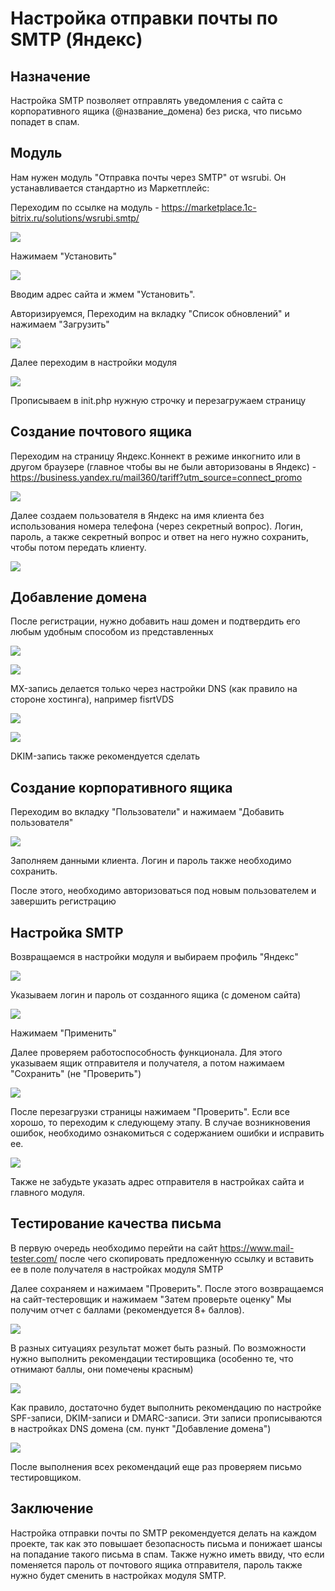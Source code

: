 # Настройка отправки почты по SMTP (Яндекс)

## Назначение

Настройка SMTP позволяет отправлять уведомления с сайта с корпоративного ящика (@название_домена)
без риска, что письмо попадет в спам.

## Модуль

Нам нужен модуль "Отправка почты через SMTP" от wsrubi. Он устанавливается стандартно из Маркетплейс:

Переходим по ссылке на модуль - https://marketplace.1c-bitrix.ru/solutions/wsrubi.smtp/

![](readme_images/1.png)

Нажимаем "Установить"

![](readme_images/2.png)

Вводим адрес сайта и жмем "Установить".

Авторизируемся, Переходим на вкладку "Список обновлений" и нажимаем "Загрузить"

![](readme_images/3.png)

Далее переходим в настройки модуля

![](readme_images/4.png)

Прописываем в init.php нужную строчку и перезагружаем страницу


## Создание почтового ящика

Переходим на страницу Яндекс.Коннект в режиме инкогнито или в другом браузере 
(главное чтобы вы не были авторизованы в Яндекс) - https://business.yandex.ru/mail360/tariff?utm_source=connect_promo

![](readme_images/5.png)

Далее создаем пользователя в Яндекс на имя клиента без использования номера телефона (через секретный вопрос).
Логин, пароль, а также секретный вопрос и ответ на него нужно сохранить, чтобы потом передать клиенту.

![](readme_images/6.png)

## Добавление домена

После регистрации, нужно добавить наш домен и подтвердить его любым удобным способом из представленных

![](readme_images/7.png)

![](readme_images/8.png)

MX-запись делается только через настройки DNS (как правило на стороне хостинга), например fisrtVDS

![](readme_images/9.png)

![](readme_images/10.png)

DKIM-запись также рекомендуется сделать


## Создание корпоративного ящика

Переходим во вкладку "Пользователи" и нажимаем "Добавить пользователя"

![](readme_images/11.png)

Заполняем данными клиента. Логин и пароль также необходимо сохранить.

После этого, необходимо авторизоваться под новым пользователем и завершить регистрацию


## Настройка SMTP

Возвращаемся в настройки модуля и выбираем профиль "Яндекс"

![](readme_images/12.png)

Указываем логин и пароль от созданного ящика (с доменом сайта)

![](readme_images/13.png)

Нажимаем "Применить"

Далее проверяем работоспособность функционала. Для этого указываем ящик отправителя и получателя,
а потом нажимаем "Сохранить" (не "Проверить")

![](readme_images/14.png)

После перезагрузки страницы нажимаем "Проверить". Если все хорошо, то переходим к следующему этапу.
В случае возникновения ошибок, необходимо ознакомиться с содержанием ошибки и исправить ее.

![](readme_images/15.png)

Также не забудьте указать адрес отправителя в настройках сайта и главного модуля.


## Тестирование качества письма

В первую очередь необходимо перейти на сайт https://www.mail-tester.com/ после чего скопировать предложенную ссылку и вставить
ее в поле получателя в настройках модуля SMTP

Далее сохраняем и нажимаем "Проверить". После этого возвращаемся на сайт-тестеровщик и нажимаем "Затем проверьте оценку"
Мы получим отчет с баллами (рекомендуется 8+ баллов).

![](readme_images/16.png)

В разных ситуациях результат может быть разный. По возможности нужно выполнить рекомендации тестировщика (особенно те, что отнимают баллы, они помечены красным)

![](readme_images/17.png)

Как правило, достаточно будет выполнить рекомендацию по настройке SPF-записи, DKIM-записи и DMARC-записи.
Эти записи прописываются в настройках DNS домена (см. пункт "Добавление домена")

![](readme_images/18.png)

После выполнения всех рекомендаций еще раз проверяем письмо тестировщиком.


## Заключение

Настройка отправки почты по SMTP рекомендуется делать на каждом проекте, так как это повышает безопасность письма и 
понижает шансы на попадание такого письма в спам. Также нужно иметь ввиду, что если поменяется пароль от почтового ящика отправителя, пароль также нужно будет сменить в настройках модуля SMTP.
